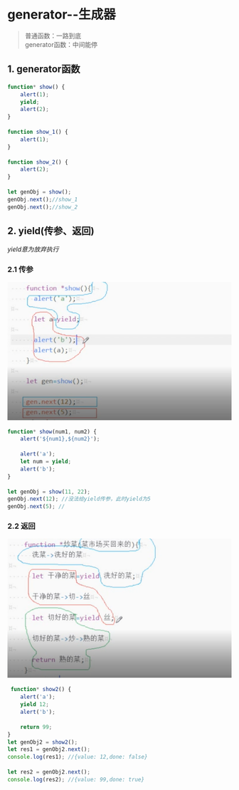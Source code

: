 # generator--生成器

> 普通函数：一路到底<br>
> generator函数：中间能停

## 1. generator函数
```javascript
function* show() {
    alert(1);
    yield;
    alert(2);
}

function show_1() {
    alert(1);
}

function show_2() {
    alert(2);
}

let genObj = show();
genObj.next();//show_1
genObj.next();//show_2
```
## 2. yield(传参、返回)
*yield意为放弃执行*
### 2.1 传参

![avatar](img/20180709173231.png)

```javascript
function* show(num1, num2) {
    alert('${num1},${num2}');

    alert('a');
    let num = yield;
    alert('b');
}

let genObj = show(11, 22);
genObj.next(12); //没法给yield传参，此时yield为5
genObj.next(5); //
```

### 2.2 返回

![avatar](img/20180709174734.png)

```javascript
 function* show2() {
    alert('a');
    yield 12;
    alert('b');
    
    return 99;
}
let genObj2 = show2();
let res1 = genObj2.next();
console.log(res1); //{value: 12,done: false}

let res2 = genObj2.next();
console.log(res2); //{value: 99,done: true}
```




